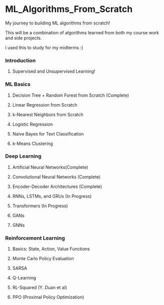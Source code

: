 # ML_Algorithms_From_Scratch
My journey to building ML algorithms from scratch!

This will be a combination of algorithms learned from both my course work and side projects. 

I used this to study for my midterms :) 

### Introduction 
1. Supervised and Unsupervised Learning!

### ML Basics 
1. Decision Tree + Random Forest from Scratch (Complete)

2. Linear Regression from Scratch

3. k-Nearest Neighbors from Scratch

4. Logistic Regression

5. Naive Bayes for Text Classification

6. k-Means Clustering

### Deep Learning 
1. Artificial Neural Networks(Complete)

2. Convolutional Neural Networks (Complete)

3. Encoder-Decoder Architectures (Complete)

4. RNNs, LSTMs, and GRUs (In Progress) 

5. Transformers (In Progress)

6. GANs

7. GNNs

### Reinforcement Learning 

1. Basics: State, Action, Value Functions

2. Monte Carlo Policy Evaluation 

3. SARSA

4. Q-Learning

5. RL-Squared (Y. Duan et al)

6. PPO (Proximal Policy Optimization)
